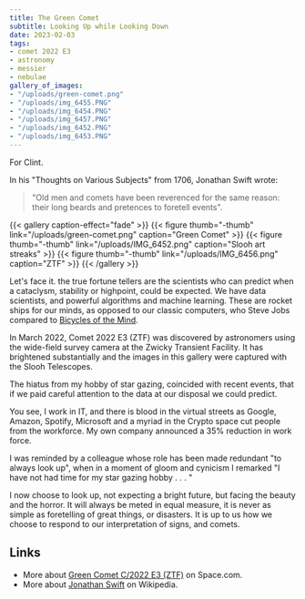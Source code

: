 ```yaml
---
title: The Green Comet
subtitle: Looking Up while Looking Down
date: 2023-02-03
tags:
- comet 2022 E3
- astronomy
- messier
- nebulae
gallery_of_images:
- "/uploads/green-comet.png"
- "/uploads/img_6455.PNG"
- "/uploads/img_6454.PNG"
- "/uploads/img_6457.PNG"
- "/uploads/img_6452.PNG"
- "/uploads/img_6453.PNG"
---
```

For Clint.
  
In his "Thoughts on Various Subjects" from 1706, Jonathan Swift wrote:

> "Old men and comets have been reverenced for the same reason: their long beards and pretences to foretell events".  

{{< gallery caption-effect="fade" >}}
{{< figure thumb="-thumb" link="/uploads/green-comet.png" caption="Green Comet" >}}
{{< figure thumb="-thumb" link="/uploads/IMG_6452.png" caption="Slooh art streaks" >}}
{{< figure thumb="-thumb" link="/uploads/IMG_6456.png" caption="ZTF" >}}
{{< /gallery >}}
  
Let's face it. the true fortune tellers are the scientists who can predict when a cataclysm, stability or highpoint, could be expected. We have data scientists, and powerful algorithms and machine learning. These are rocket ships for our minds, as opposed to our classic computers, who Steve Jobs compared to [Bicycles of the Mind](https://www.themarginalian.org/2011/12/21/steve-jobs-bicycle-for-the-mind-1990/).  
  
In March 2022, Comet 2022 E3 (ZTF) was discovered by astronomers using the wide-field survey camera at the Zwicky Transient Facility. It has brightened substantially and the images in this gallery were captured with the Slooh Telescopes.
  
The hiatus from my hobby of star gazing, coincided with recent events, that if we paid careful attention to the data at our disposal we could predict.
  
You see, I work in IT, and there is blood in the virtual streets as Google, Amazon, Spotify, Microsoft and a myriad in the Crypto space cut people from the workforce. My own company announced a 35% reduction in work force.
  
I was reminded by a colleague whose role has been made redundant "to always look up", when in a moment of gloom and cynicism I remarked "I have not had time for my star gazing hobby . . . "
  
I now choose to look up, not expecting a bright future, but facing the beauty and the horror. It will always be meted in equal measure, it is never as simple as foretelling of great things, or disasters. It is up to us how we choose to respond to our interpretation of signs, and comets.

## Links

- More about [Green Comet C/2022 E3 (ZTF)](https://www.space.com/comet-c2022-e3-ztf-closest-approach-feb-1) on Space.com.
- More about [Jonathan Swift](https://en.wikipedia.org/wiki/Jonathan_Swift) on Wikipedia.
